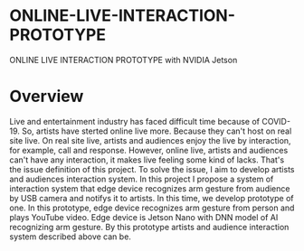 # ONLINE-LIVE-INTERACTION-PROTOTYPE
ONLINE LIVE INTERACTION PROTOTYPE with NVIDIA Jetson

# Overview
Live and entertainment industry has faced difficult time because of COVID-19. So, artists have sterted online live more. Because they can't host on real site live. On real site live, artists and audiences enjoy the live by interaction, for example, call and response. However, online live, artists and audiences can't have any interaction, it makes live feeling some kind of lacks. That's the issue definition of this project. To solve the issue, I aim to develop artists and audiences interaction system. In this project I propose a system of interaction system that edge device recognizes arm gesture from audience by USB camera and notifys it to artists. In this time, we develop prototype of one. In this prototype, edge device recognizes arm gesture from person and plays YouTube video. Edge device is Jetson Nano with DNN model of AI recognizing arm gesture. By this prototype artists and audience interaction system described above can be.
# 